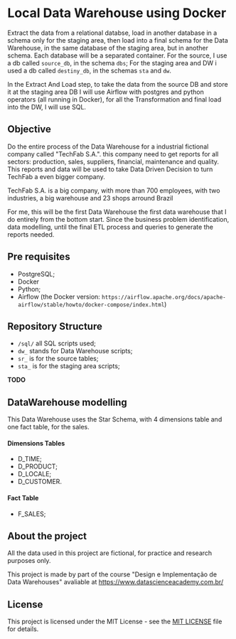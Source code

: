 # Local Data Warehouse using Docker

Extract the data from a relational databse, load in another database in a schema only for the staging area, then load into a final schema for the Data Warehouse, in the same database of the staging area, but in another schema. Each database will be a separated container.
For the source, I use a db called `source_db`, in the schema `dbs`;
For the staging area and DW i used a db called `destiny_db`, in the schemas `sta` and `dw`.

In the Extract And Load step, to take the data from the source DB and store it at the staging area DB I will use Airflow with postgres and python operators (all running in Docker), for all the Transformation and final load into the DW, I will use SQL.

## Objective

Do the entire process of the Data Warehouse for a industrial fictional company called "TechFab S.A.". this company need to get reports for all sectors: production, sales, suppliers, financial, maintenance and quality. This reports and data will be used to take Data Driven Decision to turn TechFab a even bigger company.

TechFab S.A. is a big company, with more than 700 employees, with two industries, a big warehouse and 23 shops arround Brazil

For me, this will be the first Data Warehouse the first data warehouse that I do entirely from the bottom start. Since the business problem identification, data modelling, until the final ETL process and queries to generate the reports needed.

## Pre requisites

- PostgreSQL;
- Docker
- Python;
- Airflow (the Docker version: `https://airflow.apache.org/docs/apache-airflow/stable/howto/docker-compose/index.html`)

## Repository Structure

- `/sql/` all SQL scripts used;
- `dw_` stands for Data Warehouse scripts;
- `sr_` is for the source tables;
- `sta_` is for the staging area scripts;

**TODO**

## DataWarehouse modelling

This Data Warehouse uses the Star Schema, with 4 dimensions table and one fact table, for the sales.

#### Dimensions Tables

- D_TIME;
- D_PRODUCT;
- D_LOCALE;
- D_CUSTOMER.

#### Fact Table

- F_SALES;

## About the project

All the data used in this project are fictional, for practice and research purposes only.

This project is made by part of the course "Design e Implementação de Data Warehouses" avaliable at https://www.datascienceacademy.com.br/

## License

This project is licensed under the MIT License - see the [MIT LICENSE](LICENSE) file for details.
